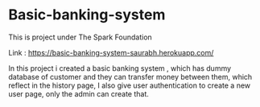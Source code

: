 # Basic-banking-system
This is project under The Spark Foundation

Link : https://basic-banking-system-saurabh.herokuapp.com/

In this project i created a basic banking system , which has dummy database of customer and they can transfer money between them, which reflect in the history page, 
I also give user authentication to create a new user page, only the admin can create that.

